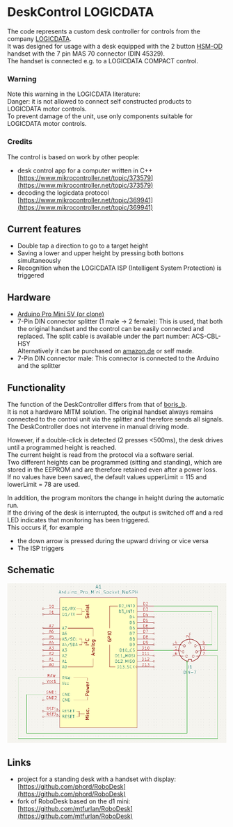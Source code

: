# DeskControl LOGICDATA

The code represents a custom desk controller for controls from the company [LOGICDATA](https://www.logicdata.net/).  
It was designed for usage with a desk equipped with the 2 button [HSM-OD](https://web.archive.org/web/20231231132102/https://www.logicdata.net/de/wp-content/uploads/sites/2/2017/06/Datasheet_HSM_German-Rev4.pdf) handset with the 7 pin MAS 70 connector (DIN 45329).  
The handset is connected e.g. to a LOGICDATA COMPACT control.

### Warning
Note this warning in the LOGICDATA literature:  
Danger: it is not allowed to connect self constructed products to
LOGICDATA motor controls.  
To prevent damage of the unit, use only
components suitable for LOGICDATA motor controls.

### Credits
The control is based on work by other people:  
- desk control app for a computer written in C++ [https://www.mikrocontroller.net/topic/373579](https://www.mikrocontroller.net/topic/373579)  
- decoding the logicdata protocol [https://www.mikrocontroller.net/topic/369941](https://www.mikrocontroller.net/topic/369941)  

## Current features
- Double tap a direction to go to a target height
- Saving a lower and upper height by pressing both bottons simultaneously
- Recognition when the LOGICDATA ISP (Intelligent System Protection) is triggered

## Hardware
- [Arduino Pro Mini 5V (or clone)](https://docs.arduino.cc/retired/boards/arduino-pro-mini)
- 7-Pin DIN connector splitter (1 male -> 2 female): This is used, that both the original handset and the control can be easily connected and replaced. The split cable is available under the part number: ACS-CBL-HSY  
Alternatively it can be purchased on [amazon.de](https://www.amazon.de) or self made.
- 7-Pin DIN connector male: This connector is connected to the Arduino and the splitter

## Functionality
The function of the DeskController differs from that of [boris_b](https://www.mikrocontroller.net/topic/373579).  
It is not a hardware MITM solution. The original handset always remains connected to the control unit via the splitter and therefore sends all signals.  
The DeskController does not intervene in manual driving mode. 

However, if a double-click is detected (2 presses <500ms), the desk drives until a programmed height is reached.  
The current height is read from the protocol via a software serial.  
Two different heights can be programmed (sitting and standing), which are stored in the EEPROM and are therefore retained even after a power loss.  
If no values have been saved, the default values upperLimit = 115 and lowerLimit = 78 are used.

In addition, the program monitors the change in height during the automatic run.  
If the driving of the desk is interrupted, the output is switched off and a red LED indicates that monitoring has been triggered.  
This occurs if, for example 
- the down arrow is pressed during the upward driving or vice versa
- The ISP triggers

## Schematic
![schematic](/images/schematic.png)

## Links
- project for a standing desk with a handset with display: [https://github.com/phord/RoboDesk](https://github.com/phord/RoboDesk)  
- fork of RoboDesk based on the d1 mini: [https://github.com/mtfurlan/RoboDesk](https://github.com/mtfurlan/RoboDesk)  